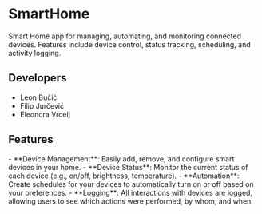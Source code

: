 # SmartHome
Smart Home app for managing, automating, and monitoring connected devices. Features include device control, status tracking, scheduling, and activity logging.

<h2>Developers</h2>

- Leon Bučić
- Filip Jurčević
- Eleonora Vrcelj

<h2>Features</h2>
- **Device Management**: Easily add, remove, and configure smart devices in your home.
- **Device Status**: Monitor the current status of each device (e.g., on/off, brightness, temperature).
- **Automation**: Create schedules for your devices to automatically turn on or off based on your preferences.
- **Logging**: All interactions with devices are logged, allowing users to see which actions were performed, by whom, and when.

